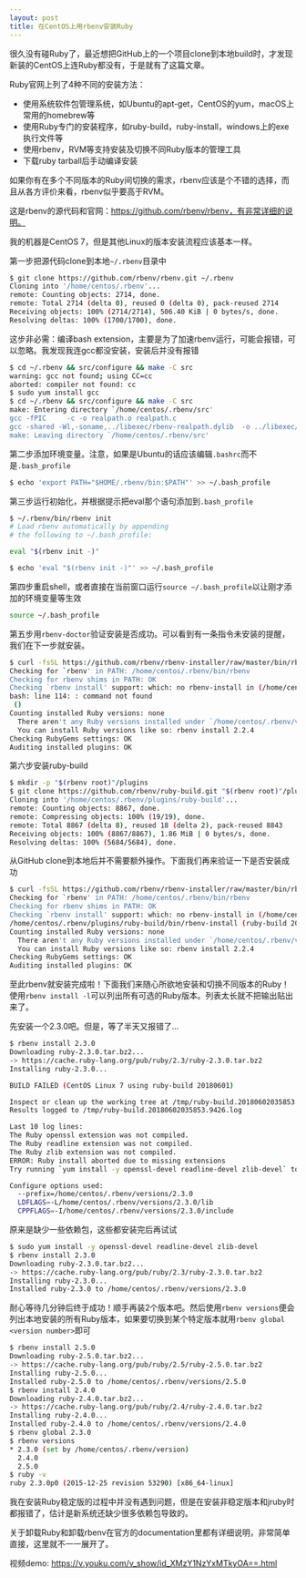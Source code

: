 ```yaml
---
layout: post
title: 在CentOS上用rbenv安装Ruby
---
```


很久没有碰Ruby了，最近想把GitHub上的一个项目clone到本地build时，才发现新装的CentOS上连Ruby都没有，于是就有了这篇文章。

Ruby官网上列了4种不同的安装方法：

- 使用系统软件包管理系统，如Ubuntu的apt-get，CentOS的yum，macOS上常用的homebrew等
- 使用Ruby专门的安装程序，如ruby-build，ruby-install，windows上的exe执行文件等
- 使用rbenv，RVM等支持安装及切换不同Ruby版本的管理工具
- 下载ruby tarball后手动编译安装

如果你有在多个不同版本的Ruby间切换的需求，rbenv应该是个不错的选择，而且从各方评价来看，rbenv似乎要高于RVM。

这是rbenv的源代码和官网：https://github.com/rbenv/rbenv，有非常详细的说明。

我的机器是CentOS 7，但是其他Linux的版本安装流程应该基本一样。

第一步把源代码clone到本地`~/.rbenv`目录中
```bash
$ git clone https://github.com/rbenv/rbenv.git ~/.rbenv
Cloning into '/home/centos/.rbenv'...
remote: Counting objects: 2714, done.
remote: Total 2714 (delta 0), reused 0 (delta 0), pack-reused 2714
Receiving objects: 100% (2714/2714), 506.40 KiB | 0 bytes/s, done.
Resolving deltas: 100% (1700/1700), done.
```

这步非必需：编译bash extension，主要是为了加速rbenv运行，可能会报错，可以忽略。我发现我连gcc都没安装，安装后并没有报错
```bash
$ cd ~/.rbenv && src/configure && make -C src
warning: gcc not found; using CC=cc
aborted: compiler not found: cc
$ sudo yum install gcc
$ cd ~/.rbenv && src/configure && make -C src
make: Entering directory `/home/centos/.rbenv/src'
gcc -fPIC     -c -o realpath.o realpath.c
gcc -shared -Wl,-soname,../libexec/rbenv-realpath.dylib  -o ../libexec/rbenv-realpath.dylib realpath.o
make: Leaving directory `/home/centos/.rbenv/src'
```

第二步添加环境变量。注意，如果是Ubuntu的话应该编辑`.bashrc`而不是`.bash_profile`
```bash
$ echo 'export PATH="$HOME/.rbenv/bin:$PATH"' >> ~/.bash_profile
```

第三步运行初始化，并根据提示把eval那个语句添加到`.bash_profile`
```bash
$ ~/.rbenv/bin/rbenv init
# Load rbenv automatically by appending
# the following to ~/.bash_profile:

eval "$(rbenv init -)"

$ echo 'eval "$(rbenv init -)"' >> ~/.bash_profile
```

第四步重启shell，或者直接在当前窗口运行`source ~/.bash_profile`以让刚才添加的环境变量等生效
```bash
source ~/.bash_profile
```

第五步用`rbenv-doctor`验证安装是否成功。可以看到有一条指令未安装的提醒，我们在下一步就安装。
```bash
$ curl -fsSL https://github.com/rbenv/rbenv-installer/raw/master/bin/rbenv-doctor | bash
Checking for `rbenv' in PATH: /home/centos/.rbenv/bin/rbenv
Checking for rbenv shims in PATH: OK
Checking `rbenv install' support: which: no rbenv-install in (/home/centos/.rbenv/shims:/home/centos/.rbenv/bin:/usr/local/bin:/usr/bin:/usr/local/sbin:/usr/sbin:/home/centos/.local/bin:/home/centos/bin:/home/centos/.local/bin:/home/centos/bin)
bash: line 114: : command not found
 ()
Counting installed Ruby versions: none
  There aren't any Ruby versions installed under `/home/centos/.rbenv/versions'.
  You can install Ruby versions like so: rbenv install 2.2.4
Checking RubyGems settings: OK
Auditing installed plugins: OK
```

第六步安装ruby-build
```bash
$ mkdir -p "$(rbenv root)"/plugins
$ git clone https://github.com/rbenv/ruby-build.git "$(rbenv root)"/plugins/ruby-build
Cloning into '/home/centos/.rbenv/plugins/ruby-build'...
remote: Counting objects: 8867, done.
remote: Compressing objects: 100% (19/19), done.
remote: Total 8867 (delta 8), reused 18 (delta 2), pack-reused 8843
Receiving objects: 100% (8867/8867), 1.86 MiB | 0 bytes/s, done.
Resolving deltas: 100% (5684/5684), done.
```
从GitHub clone到本地后并不需要额外操作。下面我们再来验证一下是否安装成功
```bash
$ curl -fsSL https://github.com/rbenv/rbenv-installer/raw/master/bin/rbenv-doctor | bash
Checking for `rbenv' in PATH: /home/centos/.rbenv/bin/rbenv
Checking for rbenv shims in PATH: OK
Checking `rbenv install' support: which: no rbenv-install in (/home/centos/.rbenv/shims:/home/centos/.rbenv/bin:/usr/local/bin:/usr/bin:/usr/local/sbin:/usr/sbin:/home/centos/.local/bin:/home/centos/bin:/home/centos/.local/bin:/home/centos/bin)
/home/centos/.rbenv/plugins/ruby-build/bin/rbenv-install (ruby-build 20180601)
Counting installed Ruby versions: none
  There aren't any Ruby versions installed under `/home/centos/.rbenv/versions'.
  You can install Ruby versions like so: rbenv install 2.2.4
Checking RubyGems settings: OK
Auditing installed plugins: OK
```

至此rbenv就安装完成啦！下面我们来随心所欲地安装和切换不同版本的Ruby！使用`rbenv install -l`可以列出所有可选的Ruby版本。列表太长就不把输出贴出来了。

先安装一个2.3.0吧。但是，等了半天又报错了…
```bash
$ rbenv install 2.3.0
Downloading ruby-2.3.0.tar.bz2...
-> https://cache.ruby-lang.org/pub/ruby/2.3/ruby-2.3.0.tar.bz2
Installing ruby-2.3.0...

BUILD FAILED (CentOS Linux 7 using ruby-build 20180601)

Inspect or clean up the working tree at /tmp/ruby-build.20180602035853.9426
Results logged to /tmp/ruby-build.20180602035853.9426.log

Last 10 log lines:
The Ruby openssl extension was not compiled.
The Ruby readline extension was not compiled.
The Ruby zlib extension was not compiled.
ERROR: Ruby install aborted due to missing extensions
Try running `yum install -y openssl-devel readline-devel zlib-devel` to fetch missing dependencies.

Configure options used:
  --prefix=/home/centos/.rbenv/versions/2.3.0
  LDFLAGS=-L/home/centos/.rbenv/versions/2.3.0/lib
  CPPFLAGS=-I/home/centos/.rbenv/versions/2.3.0/include
```
原来是缺少一些依赖包，这些都安装完后再试试
```bash
$ sudo yum install -y openssl-devel readline-devel zlib-devel
$ rbenv install 2.3.0
Downloading ruby-2.3.0.tar.bz2...
-> https://cache.ruby-lang.org/pub/ruby/2.3/ruby-2.3.0.tar.bz2
Installing ruby-2.3.0...
Installed ruby-2.3.0 to /home/centos/.rbenv/versions/2.3.0
```

耐心等待几分钟后终于成功！顺手再装2个版本吧。然后使用`rbenv versions`便会列出本地安装的所有Ruby版本，如果要切换到某个特定版本就用`rbenv global <version number>`即可
```bash
$ rbenv install 2.5.0
Downloading ruby-2.5.0.tar.bz2...
-> https://cache.ruby-lang.org/pub/ruby/2.5/ruby-2.5.0.tar.bz2
Installing ruby-2.5.0...
Installed ruby-2.5.0 to /home/centos/.rbenv/versions/2.5.0
$ rbenv install 2.4.0
Downloading ruby-2.4.0.tar.bz2...
-> https://cache.ruby-lang.org/pub/ruby/2.4/ruby-2.4.0.tar.bz2
Installing ruby-2.4.0...
Installed ruby-2.4.0 to /home/centos/.rbenv/versions/2.4.0
$ rbenv global 2.3.0
$ rbenv versions
* 2.3.0 (set by /home/centos/.rbenv/version)
  2.4.0
  2.5.0
$ ruby -v
ruby 2.3.0p0 (2015-12-25 revision 53290) [x86_64-linux]
```

我在安装Ruby稳定版的过程中并没有遇到问题，但是在安装非稳定版本和jruby时都报错了，估计是新系统还缺少很多依赖包导致的。

关于卸载Ruby和卸载rbenv在官方的documentation里都有详细说明，非常简单直接，这里就不一一展开了。

视频demo: https://v.youku.com/v_show/id_XMzY1NzYxMTkyOA==.html